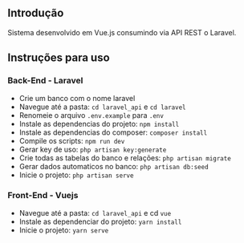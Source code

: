 ## Introdução
Sistema desenvolvido em Vue.js consumindo via API REST o Laravel.

## Instruções para uso
### Back-End - Laravel
- Crie um banco com o nome laravel
- Navegue até a pasta: ```cd laravel_api``` e ```cd laravel```
- Renomeie o arquivo ```.env.example``` para ```.env```
- Instale as dependencias do projeto: ```npm install```
- Instale as dependencias do composer: ```composer install```
- Compile os scripts: ```npm run dev```
- Gerar key de uso: ```php artisan key:generate```
- Crie todas as tabelas do banco e relações: ```php artisan migrate```
- Gerar dados automaticos no banco: ```php artisan db:seed```
- Inicie o projeto: ```php artisan serve```

### Front-End - Vuejs
- Navegue até a pasta: ```cd laravel_api``` e cd ```vue```
- Instale as dependenciar do projeto: ```yarn install```
- Inicie o projeto: ```yarn serve```